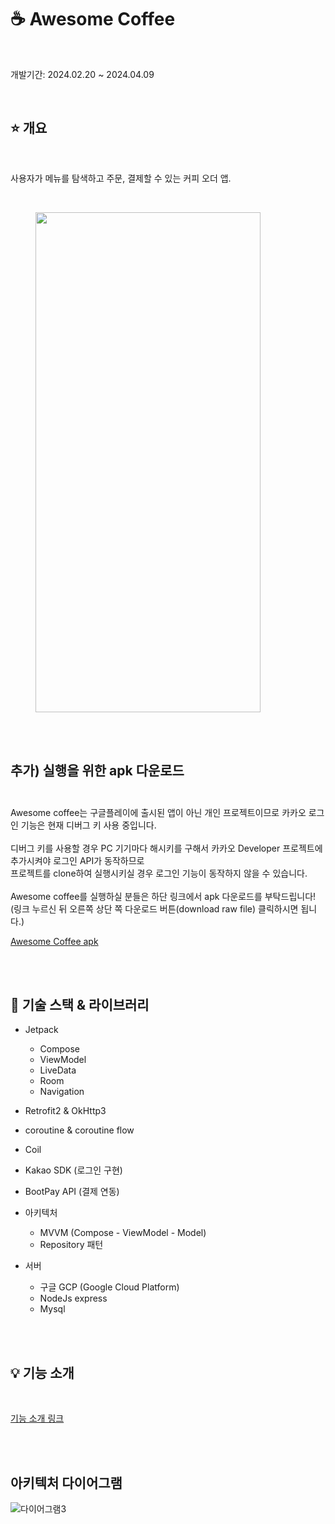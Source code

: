 # ☕ Awesome Coffee

</br>

개발기간: 2024.02.20 ~ 2024.04.09

</br>

## ⭐️ 개요
</br>

사용자가 메뉴를 탐색하고 주문, 결제할 수 있는 커피 오더 앱.

</br>

<figure>
    <img src="https://github.com/jjddww/AwesomeCoffee/assets/50095740/ac8aaee6-500f-4301-a81a-65ae8cc97dfa", width="360", height="800">
</figure>


</br></br>

## 추가) 실행을 위한 apk 다운로드 </br></br>
Awesome coffee는 구글플레이에 출시된 앱이 아닌 개인 프로젝트이므로 카카오 로그인 기능은 현재 디버그 키 사용 중입니다.</br></br>
디버그 키를 사용할 경우 PC 기기마다 해시키를 구해서 카카오 Developer 프로젝트에 추가시켜야 로그인 API가 동작하므로 </br>
프로젝트를 clone하여 실행시키실 경우 로그인 기능이 동작하지 않을 수 있습니다.</br></br>
Awesome coffee를 실행하실 분들은 하단 링크에서 apk 다운로드를 부탁드립니다! </br>
(링크 누르신 뒤 오른쪽 상단 쪽 다운로드 버튼(download raw file) 클릭하시면 됩니다.)

[Awesome Coffee apk](https://github.com/jjddww/AwesomeCoffee/blob/main/awesome_coffee.apk)

</br></br>


## 🔨 기술 스택 & 라이브러리

* Jetpack
  - Compose
  - ViewModel
  - LiveData
  - Room
  - Navigation

* Retrofit2 & OkHttp3
* coroutine & coroutine flow
* Coil
* Kakao SDK (로그인 구현)
* BootPay API (결제 연동)

* 아키텍처
  - MVVM (Compose - ViewModel - Model)
  - Repository 패턴

* 서버
  - 구글 GCP (Google Cloud Platform)
  - NodeJs express
  - Mysql

</br></br>

## 💡 기능 소개
</br>

[기능 소개 링크](https://github.com/jjddww/AwesomeCoffee/blob/main/%EA%B8%B0%EB%8A%A5.md)

</br></br>


## 아키텍처 다이어그램

![다이어그램3](https://github.com/jjddww/AwesomeCoffee/assets/50095740/eed8fddd-b8f6-4585-8a21-04bdbcdfd676)
